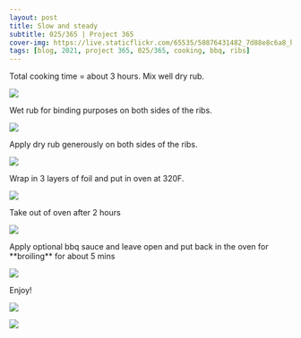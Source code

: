 ```yaml
---
layout: post
title: Slow and steady
subtitle: 025/365 | Project 365
cover-img: https://live.staticflickr.com/65535/50876431482_7d88e8c6a8_h.jpg
tags: [blog, 2021, project 365, 025/365, cooking, bbq, ribs]
---
```

Total cooking time = about 3 hours.
Mix well dry rub.
<p class="post-img-wrap">
  <img src="https://live.staticflickr.com/65535/50875188158_c0978f4a06_h.jpg">
</p>
Wet rub for binding purposes on both sides of the ribs.
<p class="post-img-wrap">
  <img src="https://live.staticflickr.com/65535/50875895241_3213e09748_h.jpg">
</p>
Apply dry rub generously on both sides of the ribs.
<p class="post-img-wrap">
  <img src="https://live.staticflickr.com/65535/50876011962_7688a97bbe_h.jpg">
</p>
Wrap in 3 layers of foil and put in oven at 320F.
<p class="post-img-wrap">
  <img src="https://live.staticflickr.com/65535/50875907976_85d95d59bd_h.jpg">
</p>
Take out of oven after 2 hours
<p class="post-img-wrap">
  <img src="https://live.staticflickr.com/65535/50876430682_790f31c637_h.jpg">
</p>
Apply optional bbq sauce and leave open and put back in the oven for **broiling** for about 5 mins
<p class="post-img-wrap">
  <img src="https://live.staticflickr.com/65535/50875619458_875b0f12c2_h.jpg">
</p>
Enjoy!
<p class="post-img-wrap">
  <img src="https://live.staticflickr.com/65535/50876326611_f40b97d526_h.jpg">
</p>
<p class="post-img-wrap">
  <img src="https://live.staticflickr.com/65535/50876327151_f2675fa875_h.jpg">
</p>
